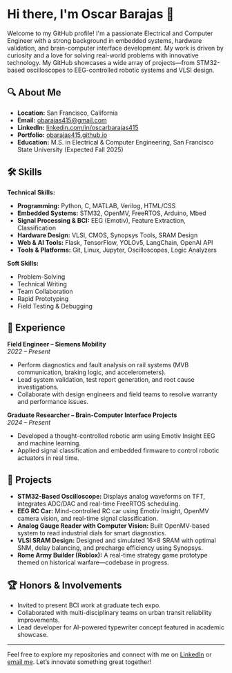 
# Hi there, I'm Oscar Barajas 👋

Welcome to my GitHub profile! I'm a passionate Electrical and Computer Engineer with a strong background in embedded systems, hardware validation, and brain-computer interface development. My work is driven by curiosity and a love for solving real-world problems with innovative technology. My GitHub showcases a wide array of projects—from STM32-based oscilloscopes to EEG-controlled robotic systems and VLSI design.

## 🔍 About Me

- **Location:** San Francisco, California  
- **Email:** obarajas415@gmail.com  
- **LinkedIn:** [linkedin.com/in/oscarbarajas415](https://linkedin.com/in/oscarbarajas415)  
- **Portfolio:** [obarajas415.github.io](https://obarajas415.github.io)  
- **Education:** M.S. in Electrical & Computer Engineering, San Francisco State University (Expected Fall 2025)  

## 🛠️ Skills

**Technical Skills:**

- **Programming:** Python, C, MATLAB, Verilog, HTML/CSS  
- **Embedded Systems:** STM32, OpenMV, FreeRTOS, Arduino, Mbed  
- **Signal Processing & BCI:** EEG (Emotiv), Feature Extraction, Classification  
- **Hardware Design:** VLSI, CMOS, Synopsys Tools, SRAM Design  
- **Web & AI Tools:** Flask, TensorFlow, YOLOv5, LangChain, OpenAI API  
- **Tools & Platforms:** Git, Linux, Jupyter, Oscilloscopes, Logic Analyzers  

**Soft Skills:**

- Problem-Solving  
- Technical Writing  
- Team Collaboration  
- Rapid Prototyping  
- Field Testing & Debugging  

## 🌟 Experience

**Field Engineer – Siemens Mobility**  
*2022 – Present*  
- Perform diagnostics and fault analysis on rail systems (MVB communication, braking logic, and accelerometers).  
- Lead system validation, test report generation, and root cause investigations.  
- Collaborate with design engineers and field teams to resolve warranty and performance issues.  

**Graduate Researcher – Brain-Computer Interface Projects**  
*2024 – Present*  
- Developed a thought-controlled robotic arm using Emotiv Insight EEG and machine learning.  
- Applied signal classification and embedded firmware to control robotic actuators in real time.  

## 🚀 Projects

- **STM32-Based Oscilloscope:** Displays analog waveforms on TFT, integrates ADC/DAC and real-time FreeRTOS scheduling.  
- **EEG RC Car:** Mind-controlled RC car using Emotiv Insight, OpenMV camera vision, and real-time signal classification.  
- **Analog Gauge Reader with Computer Vision:** Built OpenMV-based system to read industrial dials for smart diagnostics.  
- **VLSI SRAM Design:** Designed and simulated 16×8 SRAM with optimal SNM, delay balancing, and precharge efficiency using Synopsys.  
- **Rome Army Builder (Roblox):** A real-time strategy game prototype themed on historical warfare—codebase in progress.  

## 🏆 Honors & Involvements

- Invited to present BCI work at graduate tech expo.  
- Collaborated with multi-disciplinary teams on urban transit reliability improvements.  
- Lead developer for AI-powered typewriter concept featured in academic showcase.  

---

Feel free to explore my repositories and connect with me on [LinkedIn](https://linkedin.com/in/oscarbarajas415) or [email me](mailto:obarajas415@gmail.com). Let’s innovate something great together!
